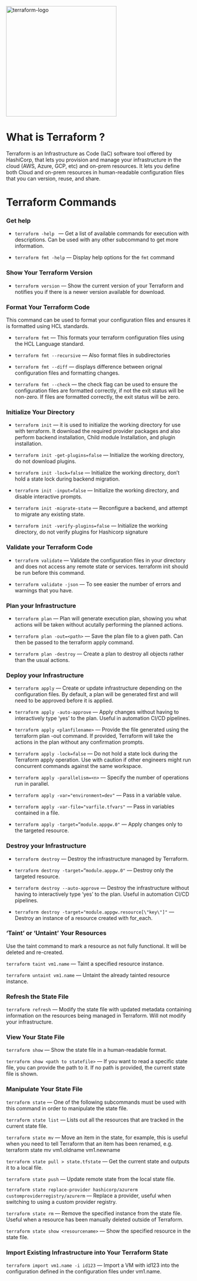 <img width="300" alt="terraform-logo" src="https://upload.wikimedia.org/wikipedia/commons/0/04/Terraform_Logo.svg"> 

# What is Terraform ?

Terraform is an Infrastructure as Code (IaC) software tool offered by HashiCorp, that lets you provision and manage your infrastructure in the cloud (AWS, Azure, GCP, etc) and on-prem resources. It lets you define both Cloud and on-prem resources in human-readable configuration files that you can version, reuse, and share.

# Terraform Commands

### Get help

- ``` terraform -help  ``` &mdash; Get a list of available commands for execution with descriptions. Can be used with any other subcommand to get more information.

-  ```terraform fmt -help```  &mdash; Display help options for the ```fmt``` command

###  Show Your Terraform Version

- ```terraform version``` &mdash; Show the current version of your  Terraform and notifies you if there is a newer version available for download.

### Format Your Terraform Code

This command can be used to format your configuration files and ensures it is formatted using HCL standards.

- ```terraform fmt``` &mdash; This formats your terraform configuration files using the HCL Language standard.
  
- ```terraform fmt --recursive``` &mdash; Also format files in subdirectories
  
- ```terraform fmt --diff``` &mdash; displays difference between orignal configuration files and formatting changes.
  
- ```terraform fmt --check``` &mdash; the check flag can be used to ensure the configuration files are formatted correctly, if not the exit status will be non-zero. If files are formatted correctly, the exit status will be zero.

### Initialize Your Directory 

- ```terraform init``` &mdash; it is used to initialize the working directory for use with terraform. It download the required provider packages and also perform backend installation, Child module Installation, and plugin installation.

- ```terraform init -get-plugins=false``` &mdash; Initialize the working directory, do not download plugins.

- ```terraform init -lock=false``` &mdash; Initialize the working directory, don’t hold a state lock during backend migration.

- ```terraform init -input=false``` &mdash; Initialize the working directory, and disable interactive prompts.

- ```terraform init -migrate-state``` &mdash; Reconfigure a backend, and attempt to migrate any existing state.

- ```terraform init -verify-plugins=false``` &mdash; Initialize the working directory, do not verify plugins for Hashicorp signature

### Validate your Terraform Code

- ```terraform validate``` &mdash; Validate the configuration files in your directory and does not access any remote state or services. terraform init should be run before this command.

- ```terraform validate -json``` &mdash; To see easier the number of errors and warnings that you have.

### Plan your Infrastructure

- ```terraform plan``` &mdash; Plan will generate execution plan, showing you what actions will be taken without acutally performing the planned actions.

- ```terraform plan -out=<path>``` &mdash; Save the plan file to a given path. Can then be passed to the terraform apply command.

- ```terraform plan -destroy``` &mdash; Create a plan to destroy all objects rather than the usual actions.

### Deploy your Infrastructure

- ```terraform apply``` &mdash; Create or update infrastructure depending on the configuration files. By default, a plan will be generated first and will need to be approved before it is applied.

- ```terraform apply -auto-approve``` &mdash; Apply changes without having to interactively type ‘yes’ to the plan. Useful in automation CI/CD pipelines.

- ```terraform apply <planfilename>``` &mdash; Provide the file generated using the terraform plan -out command. If provided, Terraform will take the actions in the plan without any confirmation prompts.

- ```terraform apply -lock=false``` &mdash; Do not hold a state lock during the Terraform apply operation. Use with caution if other engineers might run concurrent commands against the same workspace.

- ```terraform apply -parallelism=<n>``` &mdash; Specify the number of operations run in parallel.

- ```terraform apply -var="environment=dev"``` &mdash; Pass in a variable value.

- ```terraform apply -var-file="varfile.tfvars"``` &mdash; Pass in variables contained in a file.

- ```terraform apply -target=”module.appgw.0"``` &mdash; Apply changes only to the targeted resource.

### Destroy your Infrastructure

- ```terraform destroy``` &mdash; Destroy the infrastructure managed by Terraform.

- ```terraform destroy -target=”module.appgw.0"``` &mdash; Destroy only the targeted resource.

- ```terraform destroy --auto-approve``` &mdash; Destroy the infrastructure without having to interactively type ‘yes’ to the plan. Useful in automation CI/CD pipelines.

- ```terraform destroy -target="module.appgw.resource[\"key\"]"``` &mdash; Destroy an instance of a resource created with for_each.


### ‘Taint’ or ‘Untaint’ Your Resources

Use the taint command to mark a resource as not fully functional. It will be deleted and re-created.

```terraform taint vm1.name``` &mdash; Taint a specified resource instance.

```terraform untaint vm1.name``` &mdash; Untaint the already tainted resource instance.

### Refresh the State File

```terraform refresh``` &mdash; Modify the state file with updated metadata containing information on the resources being managed in Terraform. Will not modify your infrastructure.

### View Your State File

```terraform show``` &mdash; Show the state file in a human-readable format.

```terraform show <path to statefile>``` &mdash; If you want to read a specific state file, you can provide the path to it. If no path is provided, the current state file is shown.

### Manipulate Your State File

```terraform state``` &mdash; One of the following subcommands must be used with this command in order to manipulate the state file.

```terraform state list``` &mdash; Lists out all the resources that are tracked in the current state file.

```terraform state mv``` &mdash; Move an item in the state, for example, this is useful when you need to tell Terraform that an item has been renamed, e.g. terraform state mv vm1.oldname vm1.newname

```terraform state pull > state.tfstate``` &mdash; Get the current state and outputs it to a local file.

```terraform state push``` &mdash; Update remote state from the local state file.

```terraform state replace-provider hashicorp/azurerm customproviderregistry/azurerm``` &mdash; Replace a provider, useful when switching to using a custom provider registry.

```terraform state rm``` &mdash; Remove the specified instance from the state file. Useful when a resource has been manually deleted outside of Terraform.

```terraform state show <resourcename>``` &mdash; Show the specified resource in the state file.

### Import Existing Infrastructure into Your Terraform State

```terraform import vm1.name -i id123``` &mdash; Import a VM with id123 into the configuration defined in the configuration files under vm1.name.
